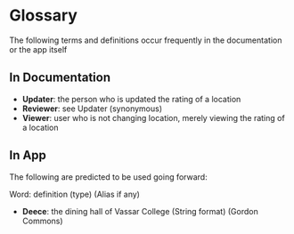 # Glossary 
The following terms and definitions occur frequently in the documentation or the app itself

## In Documentation

* __Updater__: the person who is updated the rating of a location 
* __Reviewer__: see Updater (synonymous)
* __Viewer__: user who is not changing location, merely viewing the rating of a location

## In App 

The following are predicted to be used going forward:

Word: definition (type) (Alias if any)
* __Deece__:  the dining hall of Vassar College (String format) (Gordon Commons)
